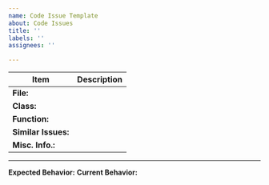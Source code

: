 ```yaml
---
name: Code Issue Template
about: Code Issues
title: ''
labels: ''
assignees: ''

---
```


Item | Description
-----|-------------
**File:** | 
**Class:** | 
**Function:** | 
**Similar Issues:** | 
**Misc. Info.:** | 
---
**Expected Behavior:** 
**Current Behavior:**
